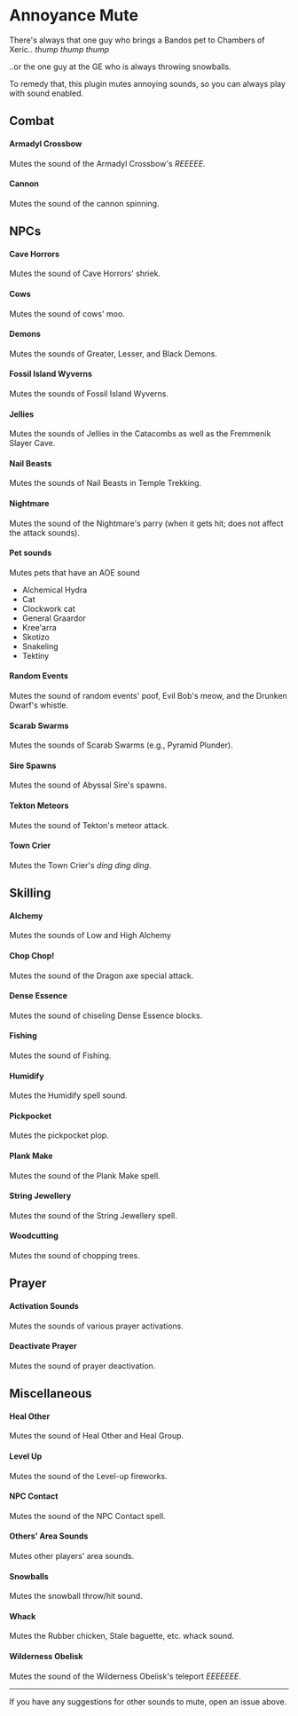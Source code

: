 # Annoyance Mute

There's always that one guy who brings a Bandos pet to Chambers of Xeric.. _thump_ _thump_ _thump_

..or the one guy at the GE who is always throwing snowballs.

To remedy that, this plugin mutes annoying sounds, so you can always play with sound enabled.

## Combat

#### Armadyl Crossbow
Mutes the sound of the Armadyl Crossbow's _REEEEE_.

#### Cannon
Mutes the sound of the cannon spinning.

## NPCs

#### Cave Horrors
Mutes the sound of Cave Horrors' shriek.

#### Cows
Mutes the sound of cows' moo.

#### Demons
Mutes the sounds of Greater, Lesser, and Black Demons.

#### Fossil Island Wyverns
Mutes the sounds of Fossil Island Wyverns.

#### Jellies
Mutes the sounds of Jellies in the Catacombs as well as the Fremmenik Slayer Cave.

#### Nail Beasts
Mutes the sounds of Nail Beasts in Temple Trekking.

#### Nightmare
Mutes the sound of the Nightmare's parry (when it gets hit; does not affect the attack sounds).

#### Pet sounds
Mutes pets that have an AOE sound
* Alchemical Hydra
* Cat
* Clockwork cat
* General Graardor
* Kree'arra
* Skotizo
* Snakeling
* Tektiny

#### Random Events
Mutes the sound of random events' poof, Evil Bob's meow, and the Drunken Dwarf's whistle.

#### Scarab Swarms
Mutes the sounds of Scarab Swarms (e.g., Pyramid Plunder). 

#### Sire Spawns
Mutes the sound of Abyssal Sire's spawns.

#### Tekton Meteors
Mutes the sound of Tekton's meteor attack. 

#### Town Crier
Mutes the Town Crier's _ding_ _ding_ _ding_.

## Skilling

#### Alchemy
Mutes the sounds of Low and High Alchemy

#### Chop Chop!
Mutes the sound of the Dragon axe special attack.

#### Dense Essence
Mutes the sound of chiseling Dense Essence blocks.

#### Fishing
Mutes the sound of Fishing.

#### Humidify
Mutes the Humidify spell sound.

#### Pickpocket
Mutes the pickpocket plop.

#### Plank Make
Mutes the sound of the Plank Make spell.

#### String Jewellery
Mutes the sound of the String Jewellery spell.

#### Woodcutting
Mutes the sound of chopping trees.

## Prayer

#### Activation Sounds
Mutes the sounds of various prayer activations.

#### Deactivate Prayer
Mutes the sound of prayer deactivation.

## Miscellaneous

#### Heal Other
Mutes the sound of Heal Other and Heal Group.

#### Level Up
Mutes the sound of the Level-up fireworks.

#### NPC Contact
Mutes the sound of the NPC Contact spell.

#### Others' Area Sounds
Mutes other players' area sounds.

#### Snowballs
Mutes the snowball throw/hit sound.

#### Whack
Mutes the Rubber chicken, Stale baguette, etc. whack sound.

#### Wilderness Obelisk
Mutes the sound of the Wilderness Obelisk's teleport _EEEEEEE_.

***
If you have any suggestions for other sounds to mute, open an issue above.